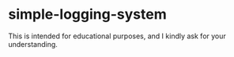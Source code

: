 # simple-logging-system
This is intended for educational purposes, and I kindly ask for your understanding.
